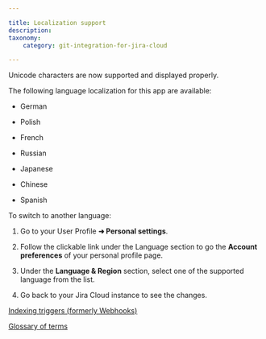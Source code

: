 ```yaml
---

title: Localization support
description:
taxonomy:
    category: git-integration-for-jira-cloud

---
```

Unicode characters are now supported and displayed properly.

The following language localization for this app are available:

*   German 

*   Polish 

*   French 

*   Russian 

*   Japanese 

*   Chinese 

*   Spanish 



To switch to another language:

1.  Go to your User Profile **➜ Personal settings**.

2.  Follow the clickable link under the Language section to go the **Account preferences** of your personal profile page.

3.  Under the **Language & Region** section, select one of the supported language from the list.

4.  Go back to your Jira Cloud instance to see the changes.


[Indexing triggers (formerly Webhooks)](/git-integration-for-jira-cloud/indexing-triggers-formerly-webhooks-gij-cloud)

[Glossary of terms](/git-integration-for-jira-cloud/glossary-of-terms-gij-cloud)